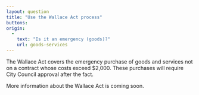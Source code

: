 ```yaml
---
layout: question
title: "Use the Wallace Act process"
buttons:
origin:
  -
    text: "Is it an emergency (goods)?"
    url: goods-services
---
```


The Wallace Act covers the emergency purchase of goods and services not on a contract whose costs exceed $2,000. These purchases will require City Council approval after the fact.

More information about the Wallace Act is coming soon.